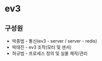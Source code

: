 # ev3

## 구성원
* 박종범 - 통신(ev3 - server / server - redis)
* 박태진 - ev3 조작(모터 및 센서)
* 허규범 - 프로세스 정의 및 실물 제작/관리